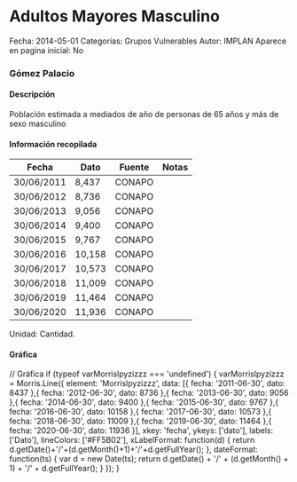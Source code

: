 Adultos Mayores Masculino
=====

Fecha: 2014-05-01
Categorías: Grupos Vulnerables
Autor: IMPLAN
Aparece en pagina inicial: No

### Gómez Palacio

#### Descripción

Población estimada a mediados de año de personas de 65 años y más de sexo masculino

<!-- break -->

#### Información recopilada

<table class="table table-hover table-bordered matriz">
  <thead>
    <tr><th>Fecha</th><th>Dato</th><th>Fuente</th><th>Notas</th></tr>
  </thead>
  <tbody>
    <tr><td class="centrado">30/06/2011</td><td class="derecha">8,437</td><td>CONAPO</td><td></td></tr>
    <tr><td class="centrado">30/06/2012</td><td class="derecha">8,736</td><td>CONAPO</td><td></td></tr>
    <tr><td class="centrado">30/06/2013</td><td class="derecha">9,056</td><td>CONAPO</td><td></td></tr>
    <tr><td class="centrado">30/06/2014</td><td class="derecha">9,400</td><td>CONAPO</td><td></td></tr>
    <tr><td class="centrado">30/06/2015</td><td class="derecha">9,767</td><td>CONAPO</td><td></td></tr>
    <tr><td class="centrado">30/06/2016</td><td class="derecha">10,158</td><td>CONAPO</td><td></td></tr>
    <tr><td class="centrado">30/06/2017</td><td class="derecha">10,573</td><td>CONAPO</td><td></td></tr>
    <tr><td class="centrado">30/06/2018</td><td class="derecha">11,009</td><td>CONAPO</td><td></td></tr>
    <tr><td class="centrado">30/06/2019</td><td class="derecha">11,464</td><td>CONAPO</td><td></td></tr>
    <tr><td class="centrado">30/06/2020</td><td class="derecha">11,936</td><td>CONAPO</td><td></td></tr>
  </tbody>
</table>

Unidad: Cantidad.

#### Gráfica

<div id="Morrislpyzizzz" class="grafica"></div>
  // Gráfica
  if (typeof varMorrislpyzizzz === 'undefined') {
    varMorrislpyzizzz = Morris.Line({
      element: 'Morrislpyzizzz',
      data: [{ fecha: '2011-06-30', dato: 8437 },{ fecha: '2012-06-30', dato: 8736 },{ fecha: '2013-06-30', dato: 9056 },{ fecha: '2014-06-30', dato: 9400 },{ fecha: '2015-06-30', dato: 9767 },{ fecha: '2016-06-30', dato: 10158 },{ fecha: '2017-06-30', dato: 10573 },{ fecha: '2018-06-30', dato: 11009 },{ fecha: '2019-06-30', dato: 11464 },{ fecha: '2020-06-30', dato: 11936 }],
      xkey: 'fecha',
      ykeys: ['dato'],
      labels: ['Dato'],
      lineColors: ['#FF5B02'],
      xLabelFormat: function(d) { return d.getDate()+'/'+(d.getMonth()+1)+'/'+d.getFullYear(); },
      dateFormat: function(ts) { var d = new Date(ts); return d.getDate() + '/' + (d.getMonth() + 1) + '/' + d.getFullYear(); }
    });
  }
